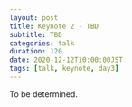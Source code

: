 ```yaml
---
layout: post
title: Keynote 2 - TBD
subtitle: TBD
categories: talk
duration: 120
date: 2020-12-12T10:00:00JST
tags: [talk, keynote, day3]
---
```


To be determined.
